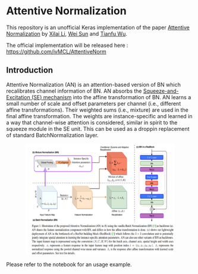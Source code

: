 # Attentive Normalization
This repository is an unofficial Keras implementation of the paper [Attentive Normalization](https://arxiv.org/abs/1908.01259) by [Xilai Li](https://github.com/xilaili), [Wei Sun](https://github.com/WillSuen) and [Tianfu Wu](https://github.com/tfwu).

The official implementation will be released here : https://github.com/ivMCL/AttentiveNorm

## Introduction
Attentive Normalization (AN) is an attention-based version of BN which recalibrates channel information of BN. AN absorbs the [Squeeze-and-Excitation (SE) mechanism](https://arxiv.org/abs/1709.01507) into the affine transformation of BN. AN learns a small number of scale and offset parameters per channel (i.e., different affine transformations). Their weighted sums (i.e., mixture) are used in the final affine transformation. The weights are instance-specific and learned in a way that channel-wise attention is considered, similar in spirit to the squeeze module in the SE unit. This can be used as a droppin replacement of standard BatchNormalization layer. 

<p align="center">
  <img src="img/AN.png" width="400" height="300">
</p>

Please refer to the notebook for an usage example.
